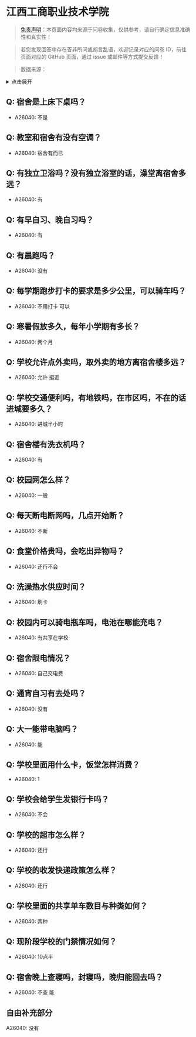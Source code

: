 # 江西工商职业技术学院

> [免责声明](https://colleges.chat/#_3)：本页面内容均来源于问卷收集，仅供参考，请自行确定信息准确性和真实性！

> 若您发现回答中存在答非所问或胡言乱语，欢迎记录对应的问卷 ID，前往页面对应的 GitHub 页面，通过 issue 或邮件等方式提交反馈！

> 数据来源：

<details><summary>点击展开</summary>
<ul>
<li>A26040: 匿名 (2024 年 07 月)</li>
</ul>
</details>

## Q: 宿舍是上床下桌吗？

- A26040: 不是

## Q: 教室和宿舍有没有空调？

- A26040: 宿舍有而已

## Q: 有独立卫浴吗？没有独立浴室的话，澡堂离宿舍多远？

- A26040: 有

## Q: 有早自习、晚自习吗？

- A26040: 有

## Q: 有晨跑吗？

- A26040: 没有

## Q: 每学期跑步打卡的要求是多少公里，可以骑车吗？

- A26040: 不用打卡 可以

## Q: 寒暑假放多久，每年小学期有多长？

- A26040: 两个月

## Q: 学校允许点外卖吗，取外卖的地方离宿舍楼多远？

- A26040: 允许 挺近

## Q: 学校交通便利吗，有地铁吗，在市区吗，不在的话进城要多久？

- A26040: 进城半小时

## Q: 宿舍楼有洗衣机吗？

- A26040: 有

## Q: 校园网怎么样？

- A26040: 一般

## Q: 每天断电断网吗，几点开始断？

- A26040: 不断

## Q: 食堂价格贵吗，会吃出异物吗？

- A26040: 还行不会

## Q: 洗澡热水供应时间？

- A26040: 刷卡

## Q: 校园内可以骑电瓶车吗，电池在哪能充电？

- A26040: 有共享在学校

## Q: 宿舍限电情况？

- A26040: 自己交电费

## Q: 通宵自习有去处吗？

- A26040: 没有

## Q: 大一能带电脑吗？

- A26040: 能

## Q: 学校里面用什么卡，饭堂怎样消费？

- A26040: 1

## Q: 学校会给学生发银行卡吗？

- A26040: 不会

## Q: 学校的超市怎么样？

- A26040: 还行

## Q: 学校的收发快递政策怎么样？

- A26040: 还行

## Q: 学校里面的共享单车数目与种类如何？

- A26040: 两种

## Q: 现阶段学校的门禁情况如何？

- A26040: 10点半

## Q: 宿舍晚上查寝吗，封寝吗，晚归能回去吗？

- A26040: 不查 能

## 自由补充部分

A26040: 没有